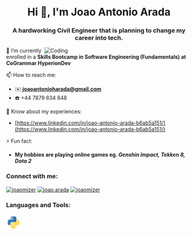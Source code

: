 <h1 align="center">Hi 👋, I'm Joao Antonio Arada</h1>
<h3 align="center">A hardworking Civil Engineer that is planning to change my career into tech.</h3>
<img align="right" alt="Coding" width="400" src="https://camo.githubusercontent.com/7de37139d0b4c1ce40865e799b446c0e963a3dd8fb68d239707237c40604fa3d/68747470733a2f2f63646e2e6472696262626c652e636f6d2f75736572732f3733303730332f73637265656e73686f74732f363538313234332f6176656e746f2e676966">

🌱 I’m currently enrolled in a **Skills Bootcamp in Software Engineering (Fundamentals) at CoGrammar HyperionDev**

📫 How to reach me:
   * ✉️ **joaoantonioharada@gmail.com**
   * ☎️ +44 7879 834 848

📄 Know about my experiences:
   * [https://www.linkedin.com/in/joao-antonio-arada-b6ab5a151/](https://www.linkedin.com/in/joao-antonio-arada-b6ab5a151/)

⚡ Fun fact:
   * **My hobbies are playing online games eg. _Genshin Impact, Tekken 8, Dota 2_**

<h3 align="left">Connect with me:</h3>
<p align="left">
<a href="https://twitter.com/joaomizer" target="blank"><img align="center" src="https://raw.githubusercontent.com/rahuldkjain/github-profile-readme-generator/master/src/images/icons/Social/twitter.svg" alt="joaomizer" height="30" width="40" /></a>
<a href="https://fb.com/joao.arada" target="blank"><img align="center" src="https://raw.githubusercontent.com/rahuldkjain/github-profile-readme-generator/master/src/images/icons/Social/facebook.svg" alt="joao.arada" height="30" width="40" /></a>
<a href="https://instagram.com/joaomizer" target="blank"><img align="center" src="https://raw.githubusercontent.com/rahuldkjain/github-profile-readme-generator/master/src/images/icons/Social/instagram.svg" alt="joaomizer" height="30" width="40" /></a>
</p>

<h3 align="left">Languages and Tools:</h3>
<p align="left"> <a href="https://www.python.org" target="_blank" rel="noreferrer"> <img src="https://raw.githubusercontent.com/devicons/devicon/master/icons/python/python-original.svg" alt="python" width="40" height="40"/> </a> </p>
